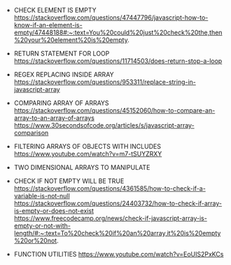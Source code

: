 - CHECK ELEMENT IS EMPTY
  https://stackoverflow.com/questions/47447796/javascript-how-to-know-if-an-element-is-empty/47448188#:~:text=You%20could%20just%20check%20the,then%20your%20element%20is%20empty.

- RETURN STATEMENT FOR LOOP
  https://stackoverflow.com/questions/11714503/does-return-stop-a-loop

- REGEX REPLACING INSIDE ARRAY
  https://stackoverflow.com/questions/953311/replace-string-in-javascript-array

- COMPARING ARRAY OF ARRAYS
  https://stackoverflow.com/questions/45152060/how-to-compare-an-array-to-an-array-of-arrays
  https://www.30secondsofcode.org/articles/s/javascript-array-comparison

- FILTERING ARRAYS OF OBJECTS WITH INCLUDES
  https://www.youtube.com/watch?v=m7-tSUYZRXY

- TWO DIMENSIONAL ARRAYS TO MANIPULATE

- CHECK IF NOT EMPTY WILL BE TRUE
  https://stackoverflow.com/questions/4361585/how-to-check-if-a-variable-is-not-null
  https://stackoverflow.com/questions/24403732/how-to-check-if-array-is-empty-or-does-not-exist
  https://www.freecodecamp.org/news/check-if-javascript-array-is-empty-or-not-with-length/#:~:text=To%20check%20if%20an%20array,it%20is%20empty%20or%20not.

- FUNCTION UTILITIES
  https://www.youtube.com/watch?v=EoUIS2PxKCs
